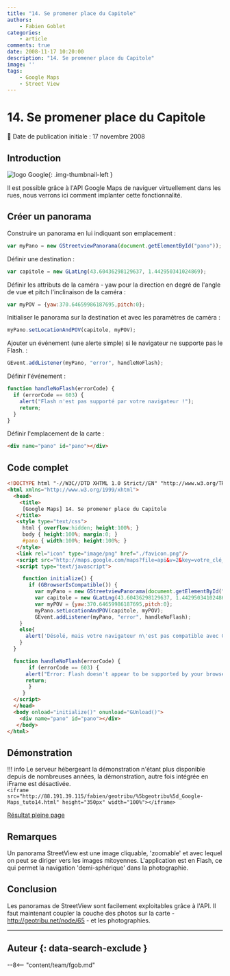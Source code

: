 ```yaml
---
title: "14. Se promener place du Capitole"
authors:
    - Fabien Goblet
categories:
    - article
comments: true
date: 2008-11-17 10:20:00
description: "14. Se promener place du Capitole"
image: ''
tags:
    - Google Maps
    - Street View
---
```


# 14. Se promener place du Capitole

:calendar: Date de publication initiale : 17 novembre 2008

## Introduction

![logo Google](https://cdn.geotribu.fr/img/logos-icones/entreprises_association/google/google.webp "logo Google"){: .img-thumbnail-left }

Il est possible grâce à l'API Google Maps de naviguer virtuellement dans les rues, nous verrons ici comment implanter cette fonctionnalité.  

## Créer un panorama

Construire un panorama en lui indiquant son emplacement :  

```javascript
var myPano = new GStreetviewPanorama(document.getElementById("pano"));
```

Définir une destination :  

```javascript
var capitole = new GLatLng(43.60436298129637, 1.442950341024869);
```

Définir les attributs de la caméra - yaw pour la direction en degré de l'angle de vue et pitch l'inclinaison de la caméra :  

```javascript
var myPOV = {yaw:370.64659986187695,pitch:0};
```

Initialiser le panorama sur la destination et avec les paramètres de caméra :  

```javascript
myPano.setLocationAndPOV(capitole, myPOV);
```

Ajouter un événement (une alerte simple) si le navigateur ne supporte pas le Flash. :  

```javascript
GEvent.addListener(myPano, "error", handleNoFlash);
```

Définir l'événement :  

```javascript
function handleNoFlash(errorCode) {
  if (errorCode == 603) {
    alert("Flash n'est pas supporté par votre navigateur !");
    return;
  }
}
```

Définir l'emplacement de la carte :  

```html
<div name="pano" id="pano"></div>
```

## Code complet

```html
<!DOCTYPE html "-//W3C//DTD XHTML 1.0 Strict//EN" "http://www.w3.org/TR/xhtml1/DTD/xhtml1-strict.dtd">
<html xmlns="http://www.w3.org/1999/xhtml">
  <head>
    <title>
     [Google Maps] 14. Se promener place du Capitole
   </title>
   <style type="text/css">
     html { overflow:hidden; height:100%; }
     body { height:100%; margin:0; }
     #pano { width:100%; height:100%; }
   </style>
   <link rel="icon" type="image/png" href="./favicon.png"/>
   <script src="http://maps.google.com/maps?file=api&v=2&key=votre_clé_ici" type="text/javascript"></script>
   <script type="text/javascript">

     function initialize() {
       if (GBrowserIsCompatible()) {
         var myPano = new GStreetviewPanorama(document.getElementById("pano"));
         var capitole = new GLatLng(43.60436298129637, 1.442950341024869);
         var myPOV = {yaw:370.64659986187695,pitch:0};
         myPano.setLocationAndPOV(capitole, myPOV);
         GEvent.addListener(myPano, "error", handleNoFlash);
    }
    else{
      alert('Désolé, mais votre navigateur n\'est pas compatible avec Google Maps');
    }
  }

  function handleNoFlash(errorCode) {
       if (errorCode == 603) {
      alert("Error: Flash doesn't appear to be supported by your browser");
      return;
       }
     }
  </script>
  </head>
  <body onload="initialize()" onunload="GUnload()">
    <div name="pano" id="pano"></div>
   </body>
</html>
```

## Démonstration

!!! info
    Le serveur hébergeant la démonstration n'étant plus disponible depuis de nombreuses années, la démonstration, autre fois intégrée en iFrame est désactivée.  
    `<iframe src="http://88.191.39.115/fabien/geotribu/%5bgeotribu%5d_Google-Maps_tuto14.html" height="350px" width="100%"></iframe>`

[Résultat pleine page](http://88.191.39.115/fabien/geotribu/%5bgeotribu%5d_Google-Maps_tuto14.html)

## Remarques

Un panorama StreetView est une image cliquable, 'zoomable' et avec lequel on peut se diriger vers les images mitoyennes.
L'application est en Flash, ce qui permet la navigation 'demi-sphérique' dans la photographie.

## Conclusion

Les panoramas de StreetView sont facilement exploitables grâce à l'API.
Il faut maintenant coupler la couche des photos sur la carte - <http://geotribu.net/node/65> - et les photographies.

----

## Auteur {: data-search-exclude }

--8<-- "content/team/fgob.md"
